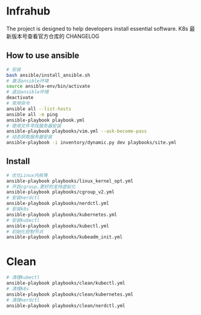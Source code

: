 # Infrahub

The project is designed to help developers install essential software.
K8s 最新版本号查看官方仓库的 CHANGELOG

## How to use ansible

```bash
# 安装
bash ansible/install_ansible.sh
# 激活ansible环境
source ansible-env/bin/activate
# 退出ansible环境
deactivate
# 常用命令
ansible all --list-hosts
ansible all -m ping
ansible-playbook playbook.yml
# 使用文件寻找服务器安装
ansible-playbook playbooks/vim.yml --ask-become-pass
# 动态获取服务器安装
ansible-playbook -i inventory/dynamic.py dev playbooks/site.yml
```

## Install

```bash
# 优化Linux内核等
ansible-playbook playbooks/linux_kernel_opt.yml
# 开启cgroup,更好的支持虚拟化
ansible-playbook playbooks/cgroup_v2.yml
# 安装nerdctl
ansible-playbook playbooks/nerdctl.yml
# 安装k8s
ansible-playbook playbooks/kubernetes.yml
# 安装kubectl
ansible-playbook playbooks/kubectl.yml
# 初始化控制节点
ansible-playbook playbooks/kubeadm_init.yml

```

# Clean

```bash
# 清理kubectl
ansible-playbook playbooks/clean/kubectl.yml
# 清理k8s
ansible-playbook playbooks/clean/kubernetes.yml
# 清理nerdctl
ansible-playbook playbooks/clean/nerdctl.yml

```
